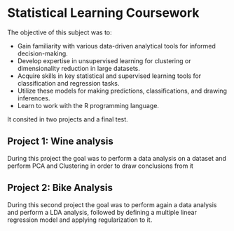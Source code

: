 # Statistical Learning Coursework

The objective of this subject was to:
* Gain familiarity with various data-driven analytical tools for informed decision-making.
* Develop expertise in unsupervised learning for clustering or dimensionality reduction in large datasets.
* Acquire skills in key statistical and supervised learning tools for classification and regression tasks.
* Utilize these models for making predictions, classifications, and drawing inferences.
* Learn to work with the R programming language.

It consited in two projects and a final test. 

## Project 1: Wine analysis

During this project the goal was to perform a data analysis on a dataset and perform PCA and Clustering in order to draw conclusions from it

## Project 2: Bike Analysis

During this second project the goal was to perform again a data analysis and perform a LDA analysis, followed by defining a multiple linear regression model and applying regularization to it.
